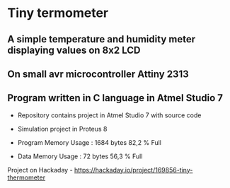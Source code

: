# Tiny termometer
## A simple temperature and humidity meter displaying values on 8x2 LCD
## On small avr microcontroller Attiny 2313
## Program written in C language in Atmel Studio 7

* Repository contains project in Atmel Studio 7 with source code 
* Simulation project in Proteus 8

* Program Memory Usage 	:	1684 bytes   82,2 % Full
* Data Memory Usage 		:	72 bytes   56,3 % Full

Project on Hackaday - https://hackaday.io/project/169856-tiny-thermometer
